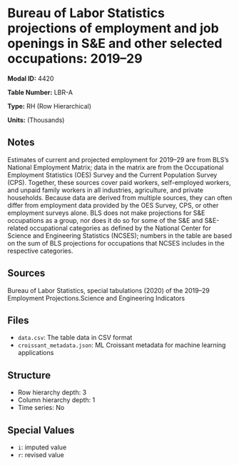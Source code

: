 # Bureau of Labor Statistics projections of employment and job openings in S&E and other selected occupations: 2019–29

**Modal ID:** 4420

**Table Number:** LBR-A

**Type:** RH (Row Hierarchical)

**Units:** (Thousands)

## Notes

Estimates of current and projected employment for 2019–29 are from BLS’s National Employment Matrix; data in the matrix are from the Occupational Employment Statistics (OES) Survey and the Current Population Survey (CPS). Together, these sources cover paid workers, self-employed workers, and unpaid family workers in all industries, agriculture, and private households. Because data are derived from multiple sources, they can often differ from employment data provided by the OES Survey, CPS, or other employment surveys alone. BLS does not make projections for S&E occupations as a group, nor does it do so for some of the S&E and S&E-related occupational categories as defined by the National Center for Science and Engineering Statistics (NCSES); numbers in the table are based on the sum of BLS projections for occupations that NCSES includes in the respective categories.

## Sources

Bureau of Labor Statistics, special tabulations (2020) of the 2019–29 Employment Projections.Science and Engineering Indicators

## Files

- `data.csv`: The table data in CSV format
- `croissant_metadata.json`: ML Croissant metadata for machine learning applications

## Structure

- Row hierarchy depth: 3
- Column hierarchy depth: 1
- Time series: No

## Special Values

- `i`: imputed value
- `r`: revised value
